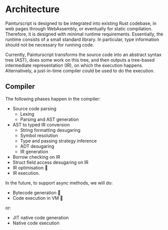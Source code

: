 # Architecture

Painturscript is designed to be integrated into existing Rust codebase, in web pages through WebAssembly, or eventually for static compilation. Therefore, it is designed with minimal runtime requirements. Essentially, the runtime consists of a small standard library. In particular, type information should not be necessary for running code.

Currently, Painturscript transforms the source code into an abstract syntax tree (AST), does some work on this tree, and then outputs a tree-based intermediate representation (IR), on which the execution happens. Alternatively, a just-in-time compiler could be used to do the execution.

## Compiler

The following phases happen in the compiler:

- Source code parsing
  - Lexing
  - Parsing and AST generation
- AST to typed IR conversion
  - String formatting desugaring
  - Symbol resolution
  - Type and passing strategy inference
  - ADT desugaring
  - IR generation
- Borrow checking on IR
- Struct field access desugaring on IR
- IR optimisation 🚧
- IR execution.

In the future, to support async methods, we will do:
- Bytecode generation 🚧
- Code execution in VM 🚧

or:
- JIT native code generation
- Native code execution